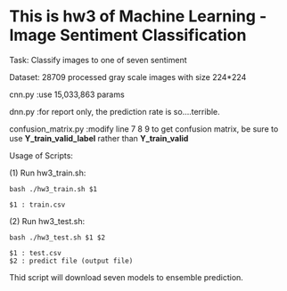 # This is hw3 of Machine Learning - Image Sentiment Classification

Task: Classify images to one of seven sentiment

Dataset: 28709 processed gray scale images with size 224*224
<br />

cnn.py :use 15,033,863 params

dnn.py :for report only, the prediction rate is so....terrible.

confusion_matrix.py :modify line 7 8 9 to get confusion matrix, be sure to use **Y_train_valid_label** rather than **Y_train_valid**
<br />
    

Usage of Scripts:

(1) Run hw3_train.sh:

    bash ./hw3_train.sh $1
    
    $1 : train.csv

(2) Run hw3_test.sh:

    bash ./hw3_test.sh $1 $2
    
    $1 : test.csv
    $2 : predict file (output file)

Thid script will download seven models to ensemble prediction.
